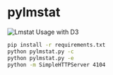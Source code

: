 # pylmstat

![Lmstat Usage with D3](http://blogofrog.com/images/lmstat_d3.png "Lmstat Usage with D3")

```bash
pip install -r requirements.txt
python pylmstat.py -c
python pylmstat.py -e
python -m SimpleHTTPServer 4104
